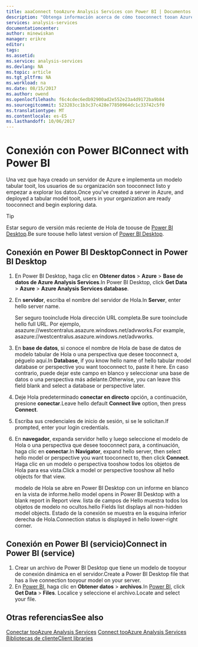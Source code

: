 ```yaml
---
title: aaaConnect tooAzure Analysis Services con Power BI | Documentos de Microsoft
description: "Obtenga información acerca de cómo tooconnect tooan Azure Analysis Services server mediante el uso de Power BI."
services: analysis-services
documentationcenter: 
author: minewiskan
manager: erikre
editor: 
tags: 
ms.assetid: 
ms.service: analysis-services
ms.devlang: NA
ms.topic: article
ms.tgt_pltfrm: NA
ms.workload: na
ms.date: 08/15/2017
ms.author: owend
ms.openlocfilehash: f6c4cdec6edb92900ad2e552e23a4d9172ba9b84
ms.sourcegitcommit: 523283cc1b3c37c428e77850964dc1c33742c5f0
ms.translationtype: MT
ms.contentlocale: es-ES
ms.lasthandoff: 10/06/2017
---
```

# <a name="connect-with-power-bi"></a><span data-ttu-id="0a827-103">Conexión con Power BI</span><span class="sxs-lookup"><span data-stu-id="0a827-103">Connect with Power BI</span></span>

<span data-ttu-id="0a827-104">Una vez que haya creado un servidor de Azure e implementa un modelo tabular tooit, los usuarios de su organización son tooconnect listo y empezar a explorar los datos.</span><span class="sxs-lookup"><span data-stu-id="0a827-104">Once you've created a server in Azure, and deployed a tabular model tooit, users in your organization are ready tooconnect and begin exploring data.</span></span> 

> [!TIP]
> <span data-ttu-id="0a827-105">Estar seguro de versión más reciente de Hola de toouse de [Power BI Desktop](https://powerbi.microsoft.com/desktop/).</span><span class="sxs-lookup"><span data-stu-id="0a827-105">Be sure toouse hello latest version of [Power BI Desktop](https://powerbi.microsoft.com/desktop/).</span></span>
> 
> 
  
## <a name="connect-in-power-bi-desktop"></a><span data-ttu-id="0a827-106">Conexión en Power BI Desktop</span><span class="sxs-lookup"><span data-stu-id="0a827-106">Connect in Power BI Desktop</span></span>

1. <span data-ttu-id="0a827-107">En Power BI Desktop, haga clic en **Obtener datos** > **Azure** > **Base de datos de Azure Analysis Services**.</span><span class="sxs-lookup"><span data-stu-id="0a827-107">In Power BI Desktop, click **Get Data** > **Azure** > **Azure Analysis Services database**.</span></span>

2. <span data-ttu-id="0a827-108">En **servidor**, escriba el nombre del servidor de Hola.</span><span class="sxs-lookup"><span data-stu-id="0a827-108">In **Server**, enter hello server name.</span></span> 
    
    <span data-ttu-id="0a827-109">Ser seguro tooinclude Hola dirección URL completa.</span><span class="sxs-lookup"><span data-stu-id="0a827-109">Be sure tooinclude hello full URL.</span></span> <span data-ttu-id="0a827-110">Por ejemplo, asazure://westcentralus.asazure.windows.net/advworks.</span><span class="sxs-lookup"><span data-stu-id="0a827-110">For example, asazure://westcentralus.asazure.windows.net/advworks.</span></span>

3. <span data-ttu-id="0a827-111">En **base de datos**, si conoce el nombre de Hola de base de datos de modelo tabular de Hola o una perspectiva que desee tooconnect a, péguelo aquí.</span><span class="sxs-lookup"><span data-stu-id="0a827-111">In **Database**, if you know hello name of hello tabular model database or perspective you want tooconnect to, paste it here.</span></span> <span data-ttu-id="0a827-112">En caso contrario, puede dejar este campo en blanco y seleccionar una base de datos o una perspectiva más adelante.</span><span class="sxs-lookup"><span data-stu-id="0a827-112">Otherwise, you can leave this field blank and select a database or perspective later.</span></span>

4. <span data-ttu-id="0a827-113">Deje Hola predeterminado **conectar en directo** opción, a continuación, presione **conectar**.</span><span class="sxs-lookup"><span data-stu-id="0a827-113">Leave hello default **Connect live** option, then press **Connect**.</span></span> 

5. <span data-ttu-id="0a827-114">Escriba sus credenciales de inicio de sesión, si se le solicitan.</span><span class="sxs-lookup"><span data-stu-id="0a827-114">If prompted, enter your login credentials.</span></span> 

6. <span data-ttu-id="0a827-115">En **navegador**, expanda servidor hello y luego seleccione el modelo de Hola o una perspectiva que desee tooconnect para, a continuación, haga clic en **conectar**.</span><span class="sxs-lookup"><span data-stu-id="0a827-115">In **Navigator**, expand hello server, then select hello model or perspective you want tooconnect to, then click **Connect**.</span></span> <span data-ttu-id="0a827-116">Haga clic en un modelo o perspectiva tooshow todos los objetos de Hola para esa vista.</span><span class="sxs-lookup"><span data-stu-id="0a827-116">Click  a model or perspective tooshow all hello objects for that view.</span></span>

    <span data-ttu-id="0a827-117">modelo de Hola se abre en Power BI Desktop con un informe en blanco en la vista de informe.</span><span class="sxs-lookup"><span data-stu-id="0a827-117">hello model opens in Power BI Desktop with a blank report in Report view.</span></span> <span data-ttu-id="0a827-118">lista de campos de Hello muestra todos los objetos de modelo no ocultos.</span><span class="sxs-lookup"><span data-stu-id="0a827-118">hello Fields list displays all non-hidden model objects.</span></span> <span data-ttu-id="0a827-119">Estado de la conexión se muestra en la esquina inferior derecha de Hola.</span><span class="sxs-lookup"><span data-stu-id="0a827-119">Connection status is displayed in hello lower-right corner.</span></span>

## <a name="connect-in-power-bi-service"></a><span data-ttu-id="0a827-120">Conexión en Power BI (servicio)</span><span class="sxs-lookup"><span data-stu-id="0a827-120">Connect in Power BI (service)</span></span>

1. <span data-ttu-id="0a827-121">Crear un archivo de Power BI Desktop que tiene un modelo de tooyour de conexión dinámica en el servidor.</span><span class="sxs-lookup"><span data-stu-id="0a827-121">Create a Power BI Desktop file that has a live connection tooyour model on your server.</span></span>
2. <span data-ttu-id="0a827-122">En [Power BI](https://powerbi.microsoft.com), haga clic en **Obtener datos** > **archivos**.</span><span class="sxs-lookup"><span data-stu-id="0a827-122">In [Power BI](https://powerbi.microsoft.com), click **Get Data** > **Files**.</span></span> <span data-ttu-id="0a827-123">Localice y seleccione el archivo.</span><span class="sxs-lookup"><span data-stu-id="0a827-123">Locate and select your file.</span></span>



## <a name="see-also"></a><span data-ttu-id="0a827-124">Otras referencias</span><span class="sxs-lookup"><span data-stu-id="0a827-124">See also</span></span>
<span data-ttu-id="0a827-125">[Conectar tooAzure Analysis Services](analysis-services-connect.md) </span><span class="sxs-lookup"><span data-stu-id="0a827-125">[Connect tooAzure Analysis Services](analysis-services-connect.md) </span></span>  
[<span data-ttu-id="0a827-126">Bibliotecas de cliente</span><span class="sxs-lookup"><span data-stu-id="0a827-126">Client libraries</span></span>](analysis-services-data-providers.md)


